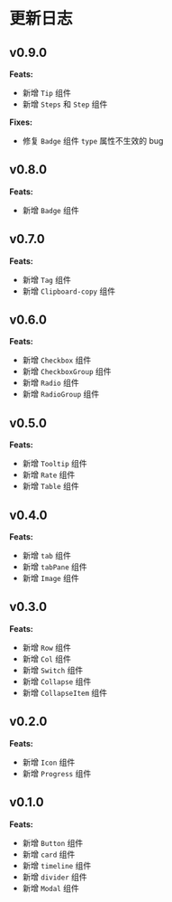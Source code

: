 # 更新日志

## v0.9.0

**Feats:**

- 新增 `Tip` 组件
- 新增 `Steps` 和 `Step` 组件

**Fixes:**

- 修复 `Badge` 组件 `type` 属性不生效的 bug

## v0.8.0

**Feats:**

- 新增 `Badge` 组件

## v0.7.0

**Feats:**

- 新增 `Tag` 组件
- 新增 `Clipboard-copy` 组件

## v0.6.0

**Feats:**

- 新增 `Checkbox` 组件
- 新增 `CheckboxGroup` 组件
- 新增 `Radio` 组件
- 新增 `RadioGroup` 组件

## v0.5.0

**Feats:**

- 新增 `Tooltip` 组件
- 新增 `Rate` 组件
- 新增 `Table` 组件

## v0.4.0

**Feats:**

- 新增 `tab` 组件
- 新增 `tabPane` 组件
- 新增 `Image` 组件

## v0.3.0

**Feats:**

- 新增 `Row` 组件
- 新增 `Col` 组件
- 新增 `Switch` 组件
- 新增 `Collapse` 组件
- 新增 `CollapseItem` 组件

## v0.2.0

**Feats:**

- 新增 `Icon` 组件
- 新增 `Progress` 组件

## v0.1.0

**Feats:**

- 新增 `Button` 组件
- 新增 `card` 组件
- 新增 `timeline` 组件
- 新增 `divider` 组件
- 新增 `Modal` 组件
